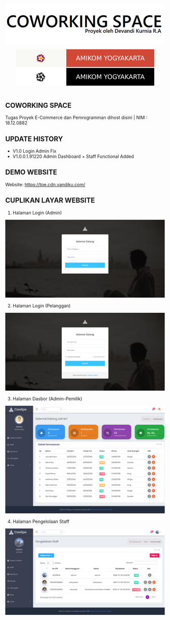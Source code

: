 <p align="center">
  <a href="https://vandi.id">
    <img src="https://raw.githubusercontent.com/devandikurniarestuandika/icon/master/logo.png?raw=true" />
  </a>
</p>
<p align="center">
  <a href="http://amikom.ac.id/"><img src="https://raw.githubusercontent.com/devandikurniarestuandika/icon/master/perpuslite/amikomstyle.svg"></a><a href="http://amikom.ac.id/"><img src="https://raw.githubusercontent.com/devandikurniarestuandika/icon/master/perpuslite/amikomblack.svg"></a>
  <br>
  <br>
</p>

## COWORKING SPACE

Tugas Proyek E-Commerce dan Pemrogramman dihost disini | NIM : 18.12.0882

## UPDATE HISTORY

- V1.0 Login Admin Fix
- V1.0.0.1.91220 Admin Dashboard + Staff Functional Added

## DEMO WEBSITE

Website: https://tpe.cdn.vandiku.com/

## CUPLIKAN LAYAR WEBSITE

1. Halaman Login (Admin)
<img src="https://raw.githubusercontent.com/devandikurniarestuandika/coworking/main/Screenshot/login.png" width="600"/>
</a>

2. Halaman Login (Pelanggan)
<img src="https://raw.githubusercontent.com/devandikurniarestuandika/coworking/main/Screenshot/login-pelanggan.png" width="600"/>
</a>

3. Halaman Dasbor (Admin-Pemilik)
<img src="https://raw.githubusercontent.com/devandikurniarestuandika/coworking/main/Screenshot/dash-admin.png" width="600"/>
</a>

4. Halaman Pengelolaan Staff
<img src="https://raw.githubusercontent.com/devandikurniarestuandika/coworking/main/Screenshot/dash-staff.png" width="600"/>
</a>

